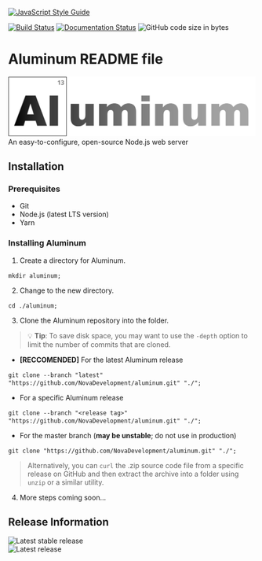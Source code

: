 [![JavaScript Style Guide](https://cdn.rawgit.com/standard/standard/master/badge.svg)](https://github.com/standard/standard)

[![Build Status](https://travis-ci.com/NovaDevelopment/aluminum.svg?branch=master)](https://travis-ci.com/NovaDevelopment/aluminum)
[![Documentation Status](https://readthedocs.org/projects/aluminumjs/badge/?version=latest)](https://aluminumjs.readthedocs.io/en/latest/?badge=latest)
![GitHub code size in bytes](https://img.shields.io/github/languages/code-size/novadevelopment/aluminum)

# Aluminum README file

![Aluminum Logo](logo.svg)
An easy-to-configure, open-source Node.js web server

## Installation

### Prerequisites
- Git
- Node.js (latest LTS version)
- Yarn

### Installing Aluminum

1. Create a directory for Aluminum.
  ```shell
  mkdir aluminum;
  ```
2. Change to the new directory.
  ```shell
  cd ./aluminum;
  ```
3. Clone the Aluminum repository into the folder.

  > :bulb: **Tip**: To save disk space, you may want to use the `-depth` option to limit the number of commits that are cloned.

  - **[RECCOMENDED]** For the latest Aluminum release
  ```shell
  git clone --branch "latest" "https://github.com/NovaDevelopment/aluminum.git" "./";
  ```
  - For a specific Aluminum release
  ```shell
  git clone --branch "<release tag>" "https://github.com/NovaDevelopment/aluminum.git" "./";
  ```
  - For the master branch (**may be unstable**; do not use in production)
  ```shell
  git clone "https://github.com/NovaDevelopment/aluminum.git" "./";
  ```

  > Alternatively, you can `curl` the .zip source code file from a specific release on GitHub and then extract the archive into a folder using `unzip` or a similar utility.

4. More steps coming soon...

## Release Information
![Latest stable release](https://img.shields.io/github/v/release/novadevelopment/aluminum?label=latest%20stable%20release)  
![Latest release](https://img.shields.io/github/v/release/novadevelopment/aluminum?include_prereleases&label=latest%20release)
